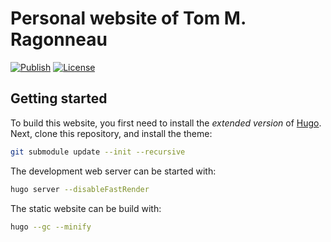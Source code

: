 # Personal website of Tom M. Ragonneau

[![Publish](https://github.com/ragonneau/ragonneau.com/actions/workflows/gh-pages.yml/badge.svg)](https://github.com/ragonneau/ragonneau.com/actions/workflows/gh-pages.yml)
[![License](https://img.shields.io/badge/License-BSD-blue)](https://github.com/ragonneau/ragonneau.com/blob/main/LICENSE)

## Getting started

To build this website, you first need to install the *extended version* of 
[Hugo](https://gohugo.io). Next, clone this repository, and install the theme:

```bash
git submodule update --init --recursive
```

The development web server can be started with:

```bash
hugo server --disableFastRender
```

The static website can be build with:

```bash
hugo --gc --minify
```
